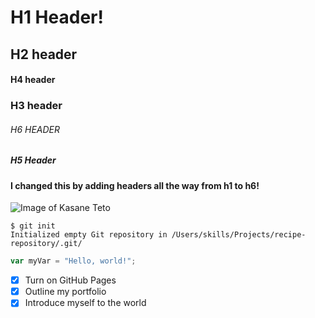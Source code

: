 # H1 Header!
## H2 header
#### H4 header
### H3 header
###### H6 HEADER
##### H5 Header


#### I changed this by adding headers all the way from h1 to h6!

![Image of Kasane Teto](https://i.pinimg.com/originals/f5/55/db/f555db9031291c32d774e0092f09129a.jpg)

```
$ git init
Initialized empty Git repository in /Users/skills/Projects/recipe-repository/.git/
```
``` javascript
var myVar = "Hello, world!";
```
- [x] Turn on GitHub Pages
- [x] Outline my portfolio
- [x] Introduce myself to the world
